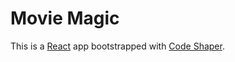 # Movie Magic

This is a [React](https://reactjs.org/) app bootstrapped with
[Code Shaper](https://code-shaper.dev).
